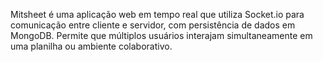 Mitsheet é uma aplicação web em tempo real que utiliza Socket.io para comunicação entre cliente e servidor, com persistência de dados em MongoDB. Permite que múltiplos usuários interajam simultaneamente em uma planilha ou ambiente colaborativo. 
